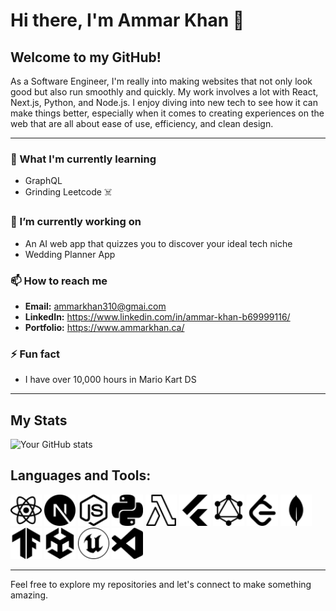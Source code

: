 # Hi there, I'm Ammar Khan 👋

## Welcome to my GitHub! 

As a Software Engineer, I'm really into making websites that not only look good but also run smoothly and quickly. My work involves a lot with React, Next.js, Python, and Node.js. I enjoy diving into new tech to see how it can make things better, especially when it comes to creating experiences on the web that are all about ease of use, efficiency, and clean design.

---

### 🌱 What I'm currently learning
- GraphQL
- Grinding Leetcode ☠️

### 🔭 I’m currently working on
- An AI web app that quizzes you to discover your ideal tech niche
- Wedding Planner App

### 📫 How to reach me
- **Email:** ammarkhan310@gmai.com
- **LinkedIn:** https://www.linkedin.com/in/ammar-khan-b69999116/
- **Portfolio:** https://www.ammarkhan.ca/

### ⚡ Fun fact
- I have over 10,000 hours in Mario Kart DS

---

## My Stats

![Your GitHub stats](https://github-readme-stats.vercel.app/api?username=ammarkhan310&show_icons=true&theme=radical)

## Languages and Tools:

<code><img height="50" src="https://github.com/ammarkhan310/ammarkhan310/blob/main/Assets/react.svg" alt="React"></code>
<code><img height="50" src="https://github.com/ammarkhan310/ammarkhan310/blob/main/Assets/nextdotjs.svg" alt="NextJs"></code>
<code><img height="50" src="https://github.com/ammarkhan310/ammarkhan310/blob/main/Assets/nodedotjs.svg" alt="NodeJs"></code>
<code><img height="50" src="https://github.com/ammarkhan310/ammarkhan310/blob/main/Assets/python.svg" alt="Python"></code>
<code><img height="50" src="https://github.com/ammarkhan310/ammarkhan310/blob/main/Assets/awslambda.svg" alt="Lambda"></code>
<code><img height="50" src="https://github.com/ammarkhan310/ammarkhan310/blob/main/Assets/flutter.svg" alt="Flutter"></code>
<code><img height="50" src="https://github.com/ammarkhan310/ammarkhan310/blob/main/Assets/graphql.svg" alt="GraphQL"></code>
<code><img height="50" src="https://github.com/ammarkhan310/ammarkhan310/blob/main/Assets/leetcode.svg" alt="LeetCode"></code>
<code><img height="50" src="https://github.com/ammarkhan310/ammarkhan310/blob/main/Assets/mongodb.svg" alt="MongoDB"></code>
<code><img height="50" src="https://github.com/ammarkhan310/ammarkhan310/blob/main/Assets/tensorflow.svg" alt="TensorFlow"></code>
<code><img height="50" src="https://github.com/ammarkhan310/ammarkhan310/blob/main/Assets/unity.svg" alt="Unity3D"></code>
<code><img height="50" src="https://github.com/ammarkhan310/ammarkhan310/blob/main/Assets/unrealengine.svg" alt="UnrealEngine"></code>
<code><img height="50" src="https://github.com/ammarkhan310/ammarkhan310/blob/main/Assets/visualstudiocode.svg" alt="VSCode"></code>

---

Feel free to explore my repositories and let's connect to make something amazing.

